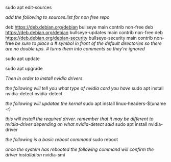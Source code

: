 sudo apt edit-sources

_add the following to sources.list for non free repo_

deb https://deb.debian.org/debian bullseye main contrib non-free 
deb https://deb.debian.org/debian bullseye-updates main contrib non-free 
deb https://deb.debian.org/debian-security bullseye-security main contrib non-free
_be sure to place a # symbol in front of the default directories so there are no double ups. # turns them into comments so they're ignored_

sudo apt update

sudo apt upgrade

_Then in order to install nvidia drivers_

_the following will tell you what type of nvidia card you have_
sudo apt install nvidia-detect
nvidia-detect

_the following will updatae the kernal_
sudo apt install linux-headers-$(uname -r)

_this will install the required driver. remember that it may be different to nvidia-driver depending on what nvidia-detect said_
sudo apt install nvidia-driver 

_the following is a basic reboot command_
sudo reboot

_once the system has rebooted the following command will confirm the driver installation_
nvidia-smi
